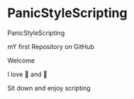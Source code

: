 # PanicStyleScripting
PanicStyleScripting

mY first Repository on GitHub

Welcome

I love :pizza: and :dancer:

Sit down  and enjoy scripting
